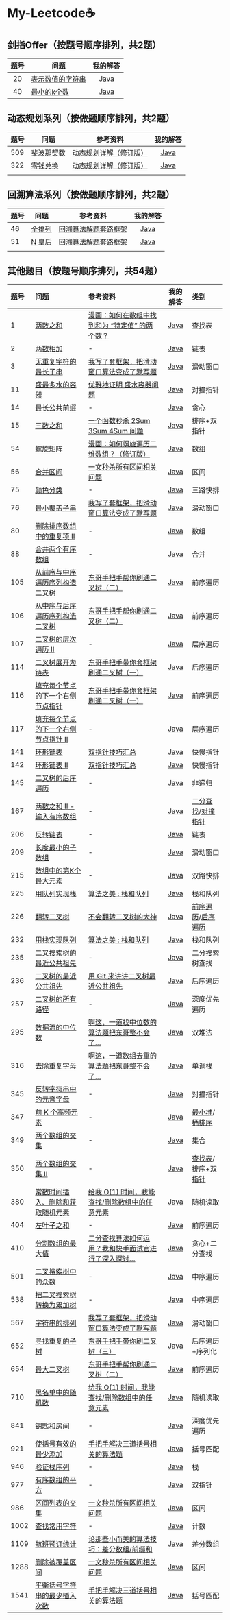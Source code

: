 # My-Leetcode:coffee:
## 剑指Offer（按题号顺序排列，共2题）

| 题号 | 问题                                                         |                           我的解答                           |
| :--: | ------------------------------------------------------------ | :----------------------------------------------------------: |
|  20  | [表示数值的字符串](https://leetcode-cn.com/problems/biao-shi-shu-zhi-de-zi-fu-chuan-lcof/) | [Java](https://github.com/Caleb411/My-Leetcode/blob/master/%E5%89%91%E6%8C%87Offer20-%E8%A1%A8%E7%A4%BA%E6%95%B0%E5%80%BC%E7%9A%84%E5%AD%97%E7%AC%A6%E4%B8%B2/Solution.java) |
|  40  | [最小的k个数](https://leetcode-cn.com/problems/zui-xiao-de-kge-shu-lcof/) | [Java](https://github.com/Caleb411/My-Leetcode/blob/master/%E5%89%91%E6%8C%87Offer40-%E6%9C%80%E5%B0%8F%E7%9A%84k%E4%B8%AA%E6%95%B0/Solution.java) |

## 动态规划系列（按做题顺序排列，共2题）

| 题号 | 问题                                                         | 参考资料                                                     |                           我的解答                           |
| ---- | ------------------------------------------------------------ | ------------------------------------------------------------ | :----------------------------------------------------------: |
| 509  | [斐波那契数](https://leetcode-cn.com/problems/fibonacci-number/) | [动态规划详解（修订版）](https://mp.weixin.qq.com/s/Cw39C9MY9Wr2JlcvBQZMcA) | [Java](https://github.com/Caleb411/My-Leetcode/blob/master/0509-Fibonacci-Number/Solution.java) |
| 322  | [零钱兑换](https://leetcode-cn.com/problems/coin-change/)    | [动态规划详解（修订版）](https://mp.weixin.qq.com/s/Cw39C9MY9Wr2JlcvBQZMcA) | [Java](https://github.com/Caleb411/My-Leetcode/blob/master/0322-Coin-Change/Solution.java) |
|      |                                                              |                                                              |                                                              |

## 回溯算法系列（按做题顺序排列，共2题）

| 题号 | 问题                                                     | 参考资料                                                     |                           我的解答                           |
| ---- | -------------------------------------------------------- | ------------------------------------------------------------ | :----------------------------------------------------------: |
| 46   | [全排列](https://leetcode-cn.com/problems/permutations/) | [回溯算法解题套路框架](https://labuladong.gitbook.io/algo/di-ling-zhang-bi-du-xi-lie/hui-su-suan-fa-xiang-jie-xiu-ding-ban) | [Java](https://github.com/Caleb411/My-Leetcode/blob/master/0046-Permutations/Solution.java) |
| 51   | [N 皇后](https://leetcode-cn.com/problems/n-queens/)     | [回溯算法解题套路框架](https://labuladong.gitbook.io/algo/di-ling-zhang-bi-du-xi-lie-qing-an-shun-xu-yue-du/hui-su-suan-fa-xiang-jie-xiu-ding-ban) | [Java](https://github.com/Caleb411/My-Leetcode/blob/master/0051-N-Queens/Solution.java) |
|      |                                                          |                                                              |                                                              |

## 其他题目（按题号顺序排列，共54题）

| 题号 | 问题 | 参考资料 | 我的解答 | 类别 |
| :---- | :--- | :--- | :---: | :---- |
| 1 | [两数之和](https://leetcode-cn.com/problems/two-sum/) | [漫画：如何在数组中找到和为 “特定值” 的两个数？](https://mp.weixin.qq.com/s/wYTPPFr0Hi7BerKTfDuwfg) | [Java](https://github.com/Caleb411/My-Leetcode/blob/master/0001-Two-Sum/Solution.java) | 查找表 |
| 2 | [两数相加](https://leetcode-cn.com/problems/add-two-numbers/) | - | [Java](https://github.com/Caleb411/My-Leetcode/blob/master/0002-Add-Two-Numbers/Solution.java) | 链表 |
| 3 | [无重复字符的最长子串](https://leetcode-cn.com/problems/longest-substring-without-repeating-characters/) | [我写了套框架，把滑动窗口算法变成了默写题](https://mp.weixin.qq.com/s/ioKXTMZufDECBUwRRp3zaA) | [Java](https://github.com/Caleb411/My-Leetcode/blob/master/0003-Longest-Substring-Without-Repeating-Characters/Solution.java) | 滑动窗口 |
| 11 | [盛最多水的容器](https://leetcode-cn.com/problems/container-with-most-water/) | [优雅地证明 盛水容器问题](https://mp.weixin.qq.com/s/Nm4tgudd7RB3dxCy8FP8BQ) | [Java](https://github.com/Caleb411/My-Leetcode/blob/master/0011-Container-With-Most-Water/Solution.java) | 对撞指针 |
| 14 | [最长公共前缀](https://leetcode-cn.com/problems/longest-common-prefix/) | - | [Java](https://github.com/Caleb411/My-Leetcode/blob/master/0014-Longest-Common-Prefix/Solution.java) | 贪心 |
| 15 | [三数之和](https://leetcode-cn.com/problems/3sum/) | [一个函数秒杀 2Sum 3Sum 4Sum 问题](https://mp.weixin.qq.com/s/fSyJVvggxHq28a0SdmZm6Q) | [Java](https://github.com/Caleb411/My-Leetcode/blob/master/0015-3Sum/Solution.java) | 排序+双指针 |
| 54 | [螺旋矩阵](https://leetcode-cn.com/problems/spiral-matrix/) | [漫画：如何螺旋遍历二维数组？（修订版）](https://mp.weixin.qq.com/s/FcCALo3tKWZpP2FE_16R5g) | [Java](https://github.com/Caleb411/My-Leetcode/blob/master/0054-Spiral-Matrix/Solution.java) | 数组 |
| 56 | [合并区间](https://leetcode-cn.com/problems/merge-intervals/) | [一文秒杀所有区间相关问题](https://mp.weixin.qq.com/s/Eb6ewVajH56cUlY9LetRJw) | [Java](https://github.com/Caleb411/My-Leetcode/blob/master/0056-Merge-Intervals/Solution.java) | 区间 |
| 75 | [颜色分类](https://leetcode-cn.com/problems/sort-colors/) | - | [Java](https://github.com/Caleb411/My-Leetcode/tree/master/0075-Sort-Colors) | 三路快排 |
| 76 | [最小覆盖子串](https://leetcode-cn.com/problems/minimum-window-substring/) | [我写了套框架，把滑动窗口算法变成了默写题](https://mp.weixin.qq.com/s/ioKXTMZufDECBUwRRp3zaA) | [Java](https://github.com/Caleb411/My-Leetcode/blob/master/0076-Minimum-Window-Substring/Solution.java) | 滑动窗口 |
| 80 | [删除排序数组中的重复项 II](https://leetcode-cn.com/problems/remove-duplicates-from-sorted-array-ii/) | - | [Java](https://github.com/Caleb411/My-Leetcode/tree/master/0080-Remove-Duplicates-from-Sorted-Array-II) | 数组 |
| 88 | [合并两个有序数组](https://leetcode-cn.com/problems/merge-sorted-array/) | - | [Java](https://github.com/Caleb411/My-Leetcode/blob/master/0088-Merge-Sorted-Array/Solution.java) | 合并 |
| 105 | [从前序与中序遍历序列构造二叉树](https://leetcode-cn.com/problems/construct-binary-tree-from-preorder-and-inorder-traversal/) | [东哥手把手帮你刷通二叉树（二）](https://mp.weixin.qq.com/s/OlpaDhPDTJlQ5MJ8tsARlA) | [Java](https://github.com/Caleb411/My-Leetcode/blob/master/0105-Construct-Binary-Tree-from-Preorder-and-Inorder-Traversal/Solution.java) | 前序遍历 |
| 106 | [从中序与后序遍历序列构造二叉树](https://leetcode-cn.com/problems/construct-binary-tree-from-inorder-and-postorder-traversal/) | [东哥手把手帮你刷通二叉树（二）](https://mp.weixin.qq.com/s/OlpaDhPDTJlQ5MJ8tsARlA) | [Java](https://github.com/Caleb411/My-Leetcode/blob/master/0106-Construct-Binary-Tree-from-Inorder-and-Postorder-Traversal/Solution.java) | 前序遍历 |
| 107 | [二叉树的层次遍历 II](https://leetcode-cn.com/problems/binary-tree-level-order-traversal-ii/) | - | [Java](https://github.com/Caleb411/My-Leetcode/blob/master/0107-Binary-Tree-Level-Order-Traversal-II/Solution.java) | 层序遍历 |
| 114 | [二叉树展开为链表](https://leetcode-cn.com/problems/flatten-binary-tree-to-linked-list/) | [东哥手把手带你套框架刷通二叉树（一）](https://mp.weixin.qq.com/s/izZ5uiWzTagagJec6Y7RvQ) | [Java](https://github.com/Caleb411/My-Leetcode/tree/master/0114-Flatten-Binary-Tree-to-Linked-List) | 后序遍历 |
| 116 | [填充每个节点的下一个右侧节点指针](https://leetcode-cn.com/problems/populating-next-right-pointers-in-each-node/) | [东哥手把手带你套框架刷通二叉树（一）](https://mp.weixin.qq.com/s/izZ5uiWzTagagJec6Y7RvQ) | [Java](https://github.com/Caleb411/My-Leetcode/blob/master/0116-Populating-Next-Right-Pointers-in-Each-Node/Solution.java) | 前序遍历 |
| 117 | [填充每个节点的下一个右侧节点指针 II](https://leetcode-cn.com/problems/populating-next-right-pointers-in-each-node-ii/) | - | [Java](https://github.com/Caleb411/My-Leetcode/tree/master/0117-Populating-Next-Right-Pointers-in-Each-Node-II) | 层序遍历 |
| 141 | [环形链表](https://leetcode-cn.com/problems/linked-list-cycle/) | [双指针技巧汇总](https://mp.weixin.qq.com/s/yLc7-CZdti8gEMGWhd0JTg) | [Java](https://github.com/Caleb411/My-Leetcode/blob/master/0141-Linked-List-Cycle/Solution.java) | 快慢指针 |
| 142 | [环形链表 II](https://leetcode-cn.com/problems/linked-list-cycle-ii/) | [双指针技巧汇总](https://mp.weixin.qq.com/s/yLc7-CZdti8gEMGWhd0JTg) | [Java](https://github.com/Caleb411/My-Leetcode/blob/master/0002-Add-Two-Numbers/Solution.java) | 快慢指针 |
| 145 | [二叉树的后序遍历](https://leetcode-cn.com/problems/binary-tree-postorder-traversal/) | - | [Java](https://github.com/Caleb411/My-Leetcode/blob/master/0145-Binary-Tree-Postorder-Traversal/Solution.java) | 非递归 |
| 167 | [两数之和 II - 输入有序数组](https://leetcode-cn.com/problems/two-sum-ii-input-array-is-sorted/) | - | [Java](https://github.com/Caleb411/My-Leetcode/tree/master/0167-Two-Sum-II-Input-array-is-sorted) | [二分查找](https://github.com/Caleb411/My-Leetcode/blob/master/0167-Two-Sum-II-Input-array-is-sorted/Solution.java)/[对撞指针](https://github.com/Caleb411/My-Leetcode/blob/master/0167-Two-Sum-II-Input-array-is-sorted/Solution2.java) |
| 206 | [反转链表](https://leetcode-cn.com/problems/reverse-linked-list/) | - | [Java](https://github.com/Caleb411/My-Leetcode/tree/master/0206-Reverse-Linked-List) | 链表 |
| 209 | [长度最小的子数组](https://leetcode-cn.com/problems/minimum-size-subarray-sum/) | - | [Java](https://github.com/Caleb411/My-Leetcode/blob/master/0209-Minimum-Size-Subarray-Sum/Solution.java) | 滑动窗口 |
| 215 | [数组中的第K个最大元素](https://leetcode-cn.com/problems/kth-largest-element-in-an-array/) | - | [Java](https://github.com/Caleb411/My-Leetcode/blob/master/0215-Kth-Largest-Element-in-an-Array/Solution.java) | 双路快排 |
| 225 | [用队列实现栈](https://leetcode-cn.com/problems/implement-stack-using-queues/) | [算法之美 : 栈和队列](https://mp.weixin.qq.com/s/DEJ8SYvH-WuIX4PPvqk0Ow) | [Java](https://github.com/Caleb411/My-Leetcode/blob/master/0225-Implement-Stack-using-Queues/MyStack.java) | 栈和队列 |
| 226 | [翻转二叉树](https://leetcode-cn.com/problems/invert-binary-tree/) | [不会翻转二叉树的大神](https://mp.weixin.qq.com/s/rYM-oLIG0MXp2ehDjoIWaA) | [Java](https://github.com/Caleb411/My-Leetcode/tree/master/0226-Invert-Binary-Tree) | [前序遍历](https://github.com/Caleb411/My-Leetcode/blob/master/0226-Invert-Binary-Tree/Solution.java)/[后序遍历](https://github.com/Caleb411/My-Leetcode/blob/master/0226-Invert-Binary-Tree/Solution2.java) |
| 232 | [用栈实现队列](https://leetcode-cn.com/problems/implement-queue-using-stacks/) | [算法之美 : 栈和队列](https://mp.weixin.qq.com/s/DEJ8SYvH-WuIX4PPvqk0Ow) | [Java](https://github.com/Caleb411/My-Leetcode/blob/master/0232-Implement-Queue-using-Stacks/MyQueue.java) | 栈和队列 |
| 235 | [二叉搜索树的最近公共祖先](https://leetcode-cn.com/problems/lowest-common-ancestor-of-a-binary-search-tree/) | - | [Java](https://github.com/Caleb411/My-Leetcode/blob/master/0235-Lowest-Common-Ancestor-of-a-Binary-Search-Tree/Solution.java) | 二分搜索树查找 |
| 236 | [二叉树的最近公共祖先](https://leetcode-cn.com/problems/lowest-common-ancestor-of-a-binary-tree/) | [用 Git 来讲讲二叉树最近公共祖先](https://mp.weixin.qq.com/s/9RKzBcr3I592spAsuMH45g) | [Java](https://github.com/Caleb411/My-Leetcode/blob/master/0236-Lowest-Common-Ancestor-of-a-Binary-Tree/Solution.java) | 后序遍历 |
| 257 | [二叉树的所有路径](https://leetcode-cn.com/problems/binary-tree-paths/) | - | [Java](https://github.com/Caleb411/My-Leetcode/blob/master/0257-Binary-Tree-Paths/Solution.java) | 深度优先遍历 |
| 295 | [数据流的中位数](https://leetcode-cn.com/problems/find-median-from-data-stream/) | [啊这，一道找中位数的算法题把东哥整不会了…](https://mp.weixin.qq.com/s/oklQN_xjYy--_fbFkd9wMg) | [Java](https://github.com/Caleb411/My-Leetcode/blob/master/0295-Find-Median-from-Data-Stream/MedianFinder.java) | 双堆法 |
| 316 | [去除重复字母](https://leetcode-cn.com/problems/remove-duplicate-letters/) | [啊这，一道数组去重的算法题把东哥整不会了…](https://mp.weixin.qq.com/s/Yq49ZBEW3DJx6nXk1fMusw) | [Java](https://github.com/Caleb411/My-Leetcode/blob/master/0316-Remove-Duplicate-Letters/Solution.java) | 单调栈 |
| 345 | [反转字符串中的元音字母](https://leetcode-cn.com/problems/reverse-vowels-of-a-string/) | - | [Java](https://github.com/Caleb411/My-Leetcode/blob/master/0345-Reverse-Vowels-of-a-String/Solution.java) | 对撞指针 |
| 347 | [前 K 个高频元素](https://leetcode-cn.com/problems/top-k-frequent-elements/) | - | [Java](https://github.com/Caleb411/My-Leetcode/tree/master/0347-Top-K-Frequent-Elements) | [最小堆](https://github.com/Caleb411/My-Leetcode/blob/master/0347-Top-K-Frequent-Elements/Solution.java)/[桶排序](https://github.com/Caleb411/My-Leetcode/blob/master/0347-Top-K-Frequent-Elements/Solution2.java) |
| 349 | [两个数组的交集](https://leetcode-cn.com/problems/intersection-of-two-arrays/) | - | [Java](https://github.com/Caleb411/My-Leetcode/blob/master/0349-Intersection-of-Two-Arrays/Solution.java) | 集合 |
| 350 | [两个数组的交集 II](https://leetcode-cn.com/problems/intersection-of-two-arrays-ii/) | - | [Java](https://github.com/Caleb411/My-Leetcode/tree/master/0350-Intersection-of-Two-Arrays-II) | [查找表](https://github.com/Caleb411/My-Leetcode/blob/master/0350-Intersection-of-Two-Arrays-II/Solution.java)/[排序+双指针](https://github.com/Caleb411/My-Leetcode/blob/master/0350-Intersection-of-Two-Arrays-II/Solution2.java) |
| 380 | [常数时间插入、删除和获取随机元素](https://leetcode-cn.com/problems/insert-delete-getrandom-o1/) | [给我 O(1) 时间，我能查找/删除数组中的任意元素](https://mp.weixin.qq.com/s/eEhW8ByTA9fJv1FmT1lVsw) | [Java](https://github.com/Caleb411/My-Leetcode/blob/master/0380-Insert-Delete-GetRandom-O(1)/Solution.java) | 随机读取 |
| 404 | [左叶子之和](https://leetcode-cn.com/problems/sum-of-left-leaves/) | - | [Java](https://github.com/Caleb411/My-Leetcode/blob/master/0404-Sum-of-Left-Leaves/Solution.java) | 前序遍历 |
| 410 | [分割数组的最大值](https://leetcode-cn.com/problems/split-array-largest-sum/) | [二分查找算法如何运用？我和快手面试官进行了深入探讨…](https://mp.weixin.qq.com/s/0OaNLfQznaJAkjx870xRLQ) | [Java](https://github.com/Caleb411/My-Leetcode/blob/master/0410-Split-Array-Largest-Sum/Solution.java) | 贪心+二分查找 |
| 501 | [二叉搜索树中的众数](https://leetcode-cn.com/problems/find-mode-in-binary-search-tree/) | - | [Java](https://github.com/Caleb411/My-Leetcode/blob/master/0538-Convert-BST-to-Greater-Tree/Solution.java) | 中序遍历 |
| 538 | [把二叉搜索树转换为累加树](https://leetcode-cn.com/problems/convert-bst-to-greater-tree/) | - | [Java](https://github.com/Caleb411/My-Leetcode/blob/master/0538-Convert-BST-to-Greater-Tree/Solution.java) | 中序遍历 |
| 567 | [字符串的排列](https://leetcode-cn.com/problems/permutation-in-string/) | [我写了套框架，把滑动窗口算法变成了默写题](https://mp.weixin.qq.com/s/ioKXTMZufDECBUwRRp3zaA) | [Java](https://github.com/Caleb411/My-Leetcode/blob/master/0567-Permutation-in-String/Solution.java) | 滑动窗口 |
| 652 | [寻找重复的子树](https://leetcode-cn.com/problems/find-duplicate-subtrees/) | [东哥手把手带你刷二叉树（三）](https://mp.weixin.qq.com/s/LJbpo49qppIeRs-FbgjsSQ) | [Java](https://github.com/Caleb411/My-Leetcode/blob/master/0652-Find-Duplicate-Subtrees/Solution.java) | 后序遍历+序列化 |
| 654 | [最大二叉树](https://leetcode-cn.com/problems/maximum-binary-tree/) | [东哥手把手帮你刷通二叉树（二）](https://mp.weixin.qq.com/s/OlpaDhPDTJlQ5MJ8tsARlA) | [Java](https://github.com/Caleb411/My-Leetcode/blob/master/0654-Maximum-Binary-Tree/Solution.java) | 前序遍历 |
| 710 | [黑名单中的随机数](https://leetcode-cn.com/problems/random-pick-with-blacklist/) | [给我 O(1) 时间，我能查找/删除数组中的任意元素](https://mp.weixin.qq.com/s/eEhW8ByTA9fJv1FmT1lVsw) | [Java](https://github.com/Caleb411/My-Leetcode/blob/master/0710-Random-Pick-with-Blacklist/Solution.java) | 随机读取 |
| 841 | [钥匙和房间](https://leetcode-cn.com/problems/keys-and-rooms/) | - | [Java](https://github.com/Caleb411/My-Leetcode/blob/master/0841-Keys-and-Rooms/Solution.java) | 深度优先遍历 |
| 921 | [使括号有效的最少添加](https://leetcode-cn.com/problems/minimum-add-to-make-parentheses-valid/) | [手把手解决三道括号相关的算法题](https://mp.weixin.qq.com/s/plxWQsTgW6LW3T7yBAXjQg) | [Java](https://github.com/Caleb411/My-Leetcode/blob/master/0921-Minimum-Add-to-Make-Parentheses-Valid/Solution.java) | 括号匹配 |
| 946 | [验证栈序列](https://leetcode-cn.com/problems/validate-stack-sequences/) | - | [Java](https://github.com/Caleb411/My-Leetcode/blob/master/0946-Validate-Stack-Sequences/Solution.java) | 栈 |
| 977 | [有序数组的平方](https://leetcode-cn.com/problems/squares-of-a-sorted-array/) | - | [Java](https://github.com/Caleb411/My-Leetcode/blob/master/0977-Squares-of-a-Sorted-Array/Solution.java) | 双指针 |
| 986 | [区间列表的交集](https://leetcode-cn.com/problems/interval-list-intersections/) | [一文秒杀所有区间相关问题](https://mp.weixin.qq.com/s/Eb6ewVajH56cUlY9LetRJw) | [Java](https://github.com/Caleb411/My-Leetcode/blob/master/0986-Interval-List-Intersections/Solution.java) | 区间 |
| 1002 | [查找常用字符](https://leetcode-cn.com/problems/find-common-characters/) | - | [Java](https://github.com/Caleb411/My-Leetcode/blob/master/1002-Find-Common-Characters/Solution.java) | 计数 |
| 1109 | [航班预订统计](https://leetcode-cn.com/problems/corporate-flight-bookings/) | [论那些小而美的算法技巧：差分数组/前缀和](https://mp.weixin.qq.com/s/9L6lz0XDZ9gi-d_iPrSs8Q) | [Java](https://github.com/Caleb411/My-Leetcode/blob/master/1109-Corporate-Flight-Bookings/Solution.java) | 差分数组 |
| 1288 | [删除被覆盖区间](https://leetcode-cn.com/problems/remove-covered-intervals/) | [一文秒杀所有区间相关问题](https://mp.weixin.qq.com/s/Eb6ewVajH56cUlY9LetRJw) | [Java](https://github.com/Caleb411/My-Leetcode/blob/master/1288-Remove-Covered-Intervals/Solution.java) | 区间 |
| 1541 | [平衡括号字符串的最少插入次数](https://leetcode-cn.com/problems/minimum-insertions-to-balance-a-parentheses-string/) | [手把手解决三道括号相关的算法题](https://mp.weixin.qq.com/s/plxWQsTgW6LW3T7yBAXjQg) | [Java](https://github.com/Caleb411/My-Leetcode/blob/master/1541-Minimum-Insertions-to-Balance-a-Parentheses-String/Solution.java) | 括号匹配 |
